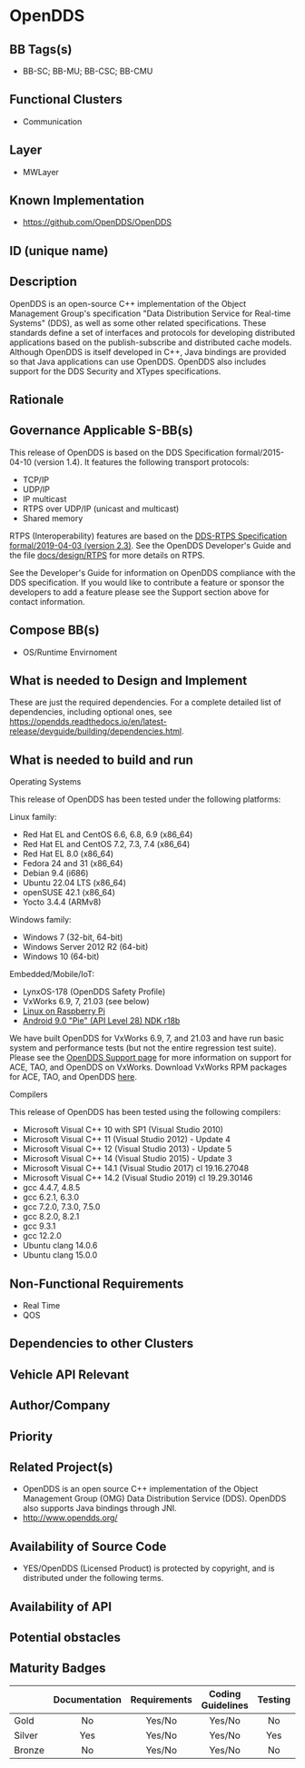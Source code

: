 
# OpenDDS

## BB Tags(s)

- BB-SC; BB-MU; BB-CSC; BB-CMU


## Functional Clusters

- Communication

## Layer

- MWLayer

## Known Implementation

- https://github.com/OpenDDS/OpenDDS

## ID (unique name)

## Description

OpenDDS is an open-source C++ implementation of the Object Management Group's specification "Data Distribution Service for Real-time Systems" (DDS), as well as some other related specifications. These standards define a set of interfaces and protocols for developing distributed applications based on the publish-subscribe and distributed cache models. Although OpenDDS is itself developed in C++, Java bindings are provided so that Java applications can use OpenDDS. OpenDDS also includes support for the DDS Security and XTypes specifications.

## Rationale
<!-- Explanation why we need the BB; what problem want to be solved -->

## Governance Applicable S-BB(s)

This release of OpenDDS is based on the DDS Specification formal/2015-04-10 (version 1.4). It features the following transport protocols:

*    TCP/IP
*    UDP/IP
*    IP multicast
*    RTPS over UDP/IP (unicast and multicast)
*    Shared memory

RTPS (Interoperability) features are based on the [DDS-RTPS Specification formal/2019-04-03 (version 2.3)](https://www.omg.org/spec/DDSI-RTPS/2.3). See the OpenDDS Developer's Guide and the file [docs/design/RTPS](https://github.com/OpenDDS/OpenDDS/blob/master/docs/design/RTPS) for more details on RTPS.

See the Developer's Guide for information on OpenDDS compliance with the DDS specification. If you would like to contribute a feature or sponsor the developers to add a feature please see the Support section above for contact information.

## Compose BB(s)

- OS/Runtime Envirnoment


## What is needed to Design and Implement

These are just the required dependencies. For a complete detailed list of dependencies, including optional ones, see https://opendds.readthedocs.io/en/latest-release/devguide/building/dependencies.html.

## What is needed to build and run

Operating Systems

This release of OpenDDS has been tested under the following platforms:

Linux family:

*    Red Hat EL and CentOS 6.6, 6.8, 6.9 (x86_64)
*    Red Hat EL and CentOS 7.2, 7.3, 7.4 (x86_64)
*    Red Hat EL 8.0 (x86_64)
*    Fedora 24 and 31 (x86_64)
*    Debian 9.4 (i686)
*    Ubuntu 22.04 LTS (x86_64)
*    openSUSE 42.1 (x86_64)
*    Yocto 3.4.4 (ARMv8)

Windows family:

*   Windows 7 (32-bit, 64-bit)
*    Windows Server 2012 R2 (64-bit)
*    Windows 10 (64-bit)

Embedded/Mobile/IoT:

*    LynxOS-178 (OpenDDS Safety Profile)
*    VxWorks 6.9, 7, 21.03 (see below)
*    [Linux on Raspberry Pi](https://opendds.readthedocs.io/en/latest-release/devguide/quickstart/pi.html)
*    [Android 9.0 "Pie" (API Level 28) NDK r18b](https://opendds.readthedocs.io/en/latest-release/devguide/building/android.html)

We have built OpenDDS for VxWorks 6.9, 7, and 21.03 and have run basic system and performance tests (but not the entire regression test suite). Please see the [OpenDDS Support page](https://opendds.org/support.html) for more information on support for ACE, TAO, and OpenDDS on VxWorks. Download VxWorks RPM packages for ACE, TAO, and OpenDDS [here](https://objectcomputing.com/products/opendds/vxworks).

Compilers

This release of OpenDDS has been tested using the following compilers:

*    Microsoft Visual C++ 10 with SP1 (Visual Studio 2010)
*    Microsoft Visual C++ 11 (Visual Studio 2012) - Update 4
*   Microsoft Visual C++ 12 (Visual Studio 2013) - Update 5
*    Microsoft Visual C++ 14 (Visual Studio 2015) - Update 3
*    Microsoft Visual C++ 14.1 (Visual Studio 2017) cl 19.16.27048
*    Microsoft Visual C++ 14.2 (Visual Studio 2019) cl 19.29.30146
*    gcc 4.4.7, 4.8.5
*    gcc 6.2.1, 6.3.0
*    gcc 7.2.0, 7.3.0, 7.5.0
*    gcc 8.2.0, 8.2.1
*    gcc 9.3.1
*    gcc 12.2.0
*    Ubuntu clang 14.0.6
*    Ubuntu clang 15.0.0


## Non-Functional Requirements

* Real Time
* QOS 

## Dependencies to other Clusters
<!-- Other clusters are needed. FC Security, FC Storage, …
e.g. If FC Security : Security BBs are needed but you can choose for example crypto BB-SC from company A or crypto BB-SC from company B; several compositions may work -->

## Vehicle API Relevant
<!-- If “Yes exists” – where – e.g. COVESA VSS 
If “No” – nothing more to do 
If “Yes, proposal for additional Signals/Information – what should be made available, and where e.g. via (COVESA) VSS/VISS -->

## Author/Company

## Priority
<!-- High, Medium, Low -->

## Related Project(s)

- OpenDDS is an open source C++ implementation of the Object Management Group (OMG) Data Distribution Service (DDS). OpenDDS also supports Java bindings through JNI. 
- http://www.opendds.org/

## Availability of Source Code

- YES/OpenDDS (Licensed Product) is protected by copyright, and is distributed under the following terms.

## Availability of API
<!-- Yes / License (e.g. Yes/Apache 2.0)
No - Commercial -->

## Potential obstacles

## Maturity Badges
<!-- taken over from Eclipse SDV Process -->

| 			| Documentation | Requirements | Coding Guidelines | Testing | Release Process |
| --------- |:-------------:|:------------:|:-----------------:|:-------:|:---------------:|
| Gold		| No		    | Yes/No	   | Yes/No  		   | No		 | No		   |
| Silver	| Yes		    | Yes/No	   | Yes/No 		   | Yes	 | No		   |
| Bronze	| No	    	| Yes/No	   | Yes/No    		   | No		 | Yes		   |

<!--See Definition of Badges and their Flavors 
https://gitlab.eclipse.org/eclipse-wg/sdv-wg/sdv-technical-alignment/sdv-technical-topics/sdv-process/sdv-process-definition/-/wikis/Definition%20of%20Badges%20and%20their%20Flavors 
 -->